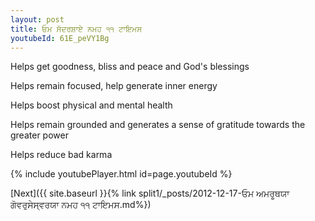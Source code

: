 ```yaml
---
layout: post
title: ਓਮ ਸੱਦਰਸ਼ਾਏ ਨਮਹ ੧੧ ਟਾਇਮਸ
youtubeId: 61E_peVY1Bg
---
```

 
 
Helps get goodness, bliss and peace and God's blessings
 
Helps remain focused, help generate inner energy 
 
Helps boost physical and mental health 
 
Helps remain grounded and generates a sense of gratitude towards the greater power 
 
Helps reduce bad karma
 
 
 
 


{% include youtubePlayer.html id=page.youtubeId %}
 
[Next]({{ site.baseurl }}{% link  split1/_posts/2012-12-17-ਓਮ ਅਮਰੂਥਯਾ ਗੋਵਰੁਸੇਸ੍ਵਰਯਾ ਨਮਹ ੧੧ ਟਾਇਮਸ.md%})
 
